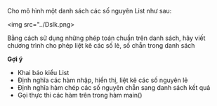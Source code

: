 Cho mô hình một danh sách các số nguyên List như sau:

<img src="../Dslk.png>

Bằng cách sử dụng những phép toán chuẩn trên danh sách, hãy viết chương trình cho phép liệt kê các số lẻ, số chẵn trong danh sách

**Gợi ý**
- Khai báo kiểu List
- Định nghĩa các hàm nhập, hiển thị, liệt kê các số nguyên lẻ
- Định nghĩa hàm chép các số nguyên chẵn sang danh sách kết quả
- Gọi thực thi các hàm trên trong hàm main()

